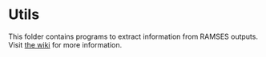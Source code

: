 # Utils

This folder contains programs to extract information from RAMSES outputs. Visit [the wiki](https://bitbucket.org/rteyssie/ramses/wiki/RAMSES%20utils) for more information.
